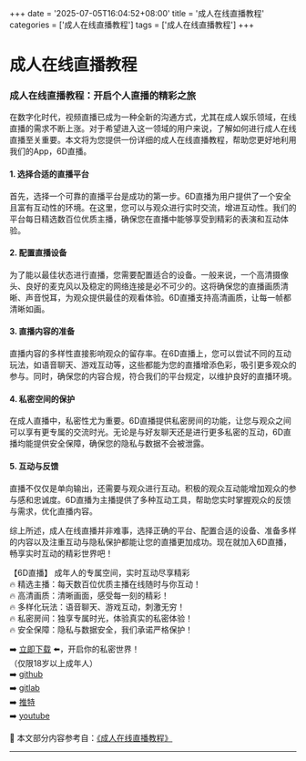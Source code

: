 +++
date = '2025-07-05T16:04:52+08:00'
title = '成人在线直播教程'
categories = ['成人在线直播教程']
tags = ['成人在线直播教程']
+++

# 成人在线直播教程

### 成人在线直播教程：开启个人直播的精彩之旅

在数字化时代，视频直播已成为一种全新的沟通方式，尤其在成人娱乐领域，在线直播的需求不断上涨。对于希望进入这一领域的用户来说，了解如何进行成人在线直播至关重要。本文将为您提供一份详细的成人在线直播教程，帮助您更好地利用我们的App，6D直播。

#### 1. 选择合适的直播平台

首先，选择一个可靠的直播平台是成功的第一步。6D直播为用户提供了一个安全且富有互动性的环境。在这里，您可以与观众进行实时交流，增进互动性。我们的平台每日精选数百位优质主播，确保您在直播中能够享受到精彩的表演和互动体验。

#### 2. 配置直播设备

为了能以最佳状态进行直播，您需要配置适合的设备。一般来说，一个高清摄像头、良好的麦克风以及稳定的网络连接是必不可少的。这将确保您的直播画质清晰、声音悦耳，为观众提供最佳的观看体验。6D直播支持高清画质，让每一帧都清晰如画。

#### 3. 直播内容的准备

直播内容的多样性直接影响观众的留存率。在6D直播上，您可以尝试不同的互动玩法，如语音聊天、游戏互动等，这些都能为您的直播增添色彩，吸引更多观众的参与。同时，确保您的内容合规，符合我们的平台规定，以维护良好的直播环境。

#### 4. 私密空间的保护

在成人直播中，私密性尤为重要。6D直播提供私密房间的功能，让您与观众之间可以享有更专属的交流时光。无论是与好友聊天还是进行更多私密的互动，6D直播均能提供安全保障，确保您的隐私与数据不会被泄露。

#### 5. 互动与反馈

直播不仅仅是单向输出，还需要与观众进行互动。积极的观众互动能增加观众的参与感和忠诚度。6D直播为主播提供了多种互动工具，帮助您实时掌握观众的反馈与需求，优化直播内容。

综上所述，成人在线直播并非难事，选择正确的平台、配置合适的设备、准备多样的内容以及注重互动与隐私保护都能让您的直播更加成功。现在就加入6D直播，畅享实时互动的精彩世界吧！

【6D直播】
成年人的专属空间，实时互动尽享精彩  
🔥 精选主播：每天数百位优质主播在线随时与你互动！  
🔥 高清画质：清晰画面，感受每一刻的精彩！  
🔥 多样化玩法：语音聊天、游戏互动，刺激无穷！  
🔥 私密房间：独享专属时光，体验真实的私密体验！  
🔥 安全保障：隐私与数据安全，我们承诺严格保护！  
  
➡️ [立即下载](https://down123.s3.ap-east-1.amazonaws.com/down/down.html?channelCode=blog) ⬅️，开启你的私密世界！  
（仅限18岁以上成年人）  
➡️ [github](https://aldult-live.github.io/)  
➡️ [gitlab](https://seo-09598d.gitlab.io/)  
➡️ [推特](https://x.com/wegame33)  
➡️ [youtube](https://www.youtube.com/@6Dlive)


📘 本文部分内容参考自：[《成人在线直播教程》](https://github.com/luxianshengvv/live)

---
